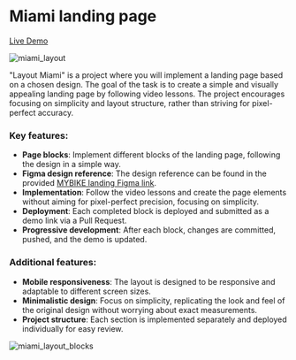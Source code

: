 # Miami landing page

[Live Demo](https://mateuszcieplak.github.io/layout_miami/)
  
![miami_layout](./description/miami_layout.gif)

"Layout Miami" is a project where you will implement a landing page based on a chosen design. The goal of the task is to create a simple and visually appealing landing page by following video lessons. The project encourages focusing on simplicity and layout structure, rather than striving for pixel-perfect accuracy.

### Key features:
- **Page blocks**: Implement different blocks of the landing page, following the design in a simple way.
- **Figma design reference**: The design reference can be found in the provided [MYBIKE landing Figma link](https://www.figma.com/design/NZQAIydtHo5QkINyGLHNcq/BIKE-New-Version?t=CJGCIbmarYnKEAfW-0).
- **Implementation**: Follow the video lessons and create the page elements without aiming for pixel-perfect precision, focusing on simplicity.
- **Deployment**: Each completed block is deployed and submitted as a demo link via a Pull Request.
- **Progressive development**: After each block, changes are committed, pushed, and the demo is updated.

### Additional features:
- **Mobile responsiveness**: The layout is designed to be responsive and adaptable to different screen sizes.
- **Minimalistic design**: Focus on simplicity, replicating the look and feel of the original design without worrying about exact measurements.
- **Project structure**: Each section is implemented separately and deployed individually for easy review.

![miami_layout_blocks](./description/layout_blocks.gif)
